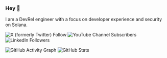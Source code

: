 
### Hey :wave:
I am a DevRel engineer with a focus on developer experience and security on Solana.


![X (formerly Twitter) Follow](https://img.shields.io/twitter/follow/%40udoka_am?style=for-the-badge&logo=x&logoSize=large&label=Let's%20Connect&labelColor=%232BA7A9&color=blue&link=https%3A%2F%2Fx.com%2Fudoka_AM)  ![YouTube Channel Subscribers](https://img.shields.io/youtube/channel/subscribers/UCg7PcGEygT1gNcjU1J5eWKw?style=for-the-badge&logoSize=auto&label=youtube) 	![LinkedIn Followers](https://img.shields.io/badge/linkedin/udoka,am-%230077B5.svg?style=for-the-badge&logo=linkedin&logoColor=white)


![GitHub Activity Graph](https://github-readme-activity-graph.vercel.app/graph?username=yourusername&theme=github-dark)
![GitHub Stats](https://github-readme-stats.vercel.app/api?username=yourusername&show_icons=true&theme=dark&include_all_commits=true)
